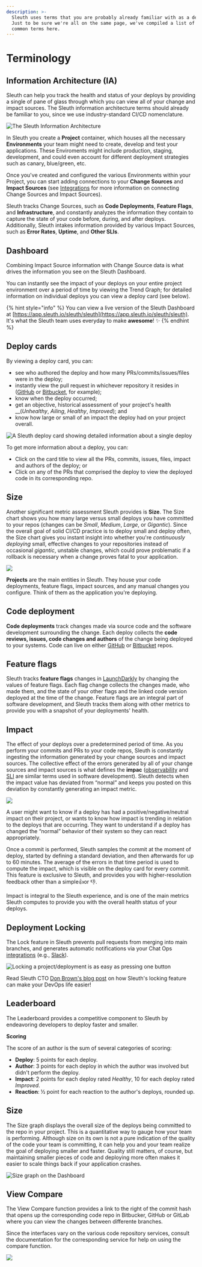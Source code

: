 ```yaml
---
description: >-
  Sleuth uses terms that you are probably already familiar with as a developer.
  Just to be sure we're all on the same page, we've compiled a list of some
  common terms here.
---
```


# Terminology

## Information Architecture \(IA\)

Sleuth can help you track the health and status of your deploys by providing a single of pane of glass through which you can view all of your change and impact sources. The Sleuth information architecture terms should already be familiar to you, since we use industry-standard CI/CD nomenclature. 



![The Sleuth Information Architecture](../.gitbook/assets/sleuth_ia_graphic.png)

In Sleuth you create a **Project** container, which houses all the necessary **Environments** your team might need to create, develop and test your applications. These Enviroments might include production, staging, development, and could even account for different deployment strategies such as canary, blue/green, etc. 

Once you've created and configured the various Environments within your Project, you can start adding connections to your **Change Sources** and **Impact Sources** \(see [Integrations](../integrations-1/about-integrations.md) for more information on connecting Change Sources and Impact Sources\). 

Sleuth tracks Change Sources, such as **Code Deployments**, **Feature Flags**, and **Infrastructure**, and constantly analyzes the information they contain to capture the state of your code before, during, and after deploys. Additionally, Sleuth intakes information provided by various Impact Sources, such as **Error Rates**, **Uptime**, and **Other SLIs**. 

## Dashboard

Combining Impact Source information with Change Source data is what drives the information you see on the Sleuth Dashboard. 

You can instantly see the impact of your deploys on your entire project environment over a period of time by viewing the Trend Graph; for detailed information on individual deploys you can view a deploy card \(see below\). 

{% hint style="info" %}
You can view a live version of the Sleuth Dashboard at [https://app.sleuth.io/sleuth/sleuth](https://app.sleuth.io/sleuth/sleuth).   
It's what the Sleuth team uses everyday to make **awesome**! ✨ 
{% endhint %}

## Deploy cards

By viewing a deploy card, you can: 

* see who authored the deploy and how many PRs/commits/issues/files were in the deploy; 
* instantly view the pull request in whichever repository it resides in \([GitHub](../integrations-1/change-sources/code-deployment/github.md) or [Bitbucket](../integrations-1/change-sources/code-deployment/bitbucket.md), for example\);
* know when the deploy occurred; 
* get an objective, historical assessment of your project's health __\(_Unhealthy_, _Ailing_, _Healthy_, _Improved_\); and
* know how large or small of an impact the deploy had on your project overall. 

![A Sleuth deploy card showing detailed information about a single deploy](../.gitbook/assets/deploy-tracking.png)

To get more information about a deploy, you can:

* Click on the card title to view all the PRs, commits, issues, files, impact and authors of the deploy; or
* Click on any of the PRs that comprised the deploy to view the deployed code in its corresponding repo.

## Size

Another significant metric assessment Sleuth provides is **Size**. The Size chart shows you how many large versus small deploys you have committed to your repos \(changes can be _Small_, _Medium_, _Large_, or _Gigantic_\). Since the overall goal of solid CI/CD practice is to deploy small and deploy often, the Size chart gives you instant insight into whether you're _continuously deploying_ small, effective changes to your repositories instead of occasional _gigantic_, unstable changes, which could prove problematic if a rollback is necessary when a change proves fatal to your application. 

![](../.gitbook/assets/screen-shot-2020-04-29-at-2.19.19-pm.png)

**Projects** are the main entities in Sleuth. They house your code deployments, feature flags, impact sources, and any manual changes you configure. Think of them as the application you're deploying.  

## Code deployment

**Code deployments** track changes made via source code and the software development surrounding the change. Each deploy collects the **code reviews, issues, code changes and authors** of the change being deployed to your systems. Code can live on either [GitHub](../integrations-1/change-sources/code-deployment/github.md) or [Bitbucket](../integrations-1/change-sources/code-deployment/bitbucket.md) repos. 

## Feature flags

Sleuth tracks **feature flags** changes in [LaunchDarkly](../integrations-1/change-sources/feature-flags/launchdarkly.md) by changing the values of feature flags. Each flag change collects the changes made, who made them, and the state of your other flags and the linked code version deployed at the time of the change. Feature flags are an integral part of software development, and Sleuth tracks them along with other metrics to provide you with a snapshot of your deployments' health. 

## Impact

The effect of your deploys over a predetermined period of time. As you perform your commits and PRs to your code repos, Sleuth is constantly ingesting the information generated by your change sources and impact sources. The collective effect of the errors generated by all of your change sources and impact sources is what defines the **impac** \([observability](https://en.wikipedia.org/wiki/Observability) and [SLI](https://en.wikipedia.org/wiki/Service_level_indicator) are similar terms used in software development\). Sleuth detects when the impact value has deviated from “normal” and keeps you posted on this deviation by constantly generating an impact metric. 

![](../.gitbook/assets/impact-banner.png)

A user might want to know if a deploy has had a positive/negative/neutral impact on their project, or wants to know how impact is trending in relation to the deploys that are occurring. They want to understand if a deploy has changed the “normal” behavior of their system so they can react appropriately.

Once a commit is performed, Sleuth samples the commit at the moment of deploy, started by defining a standard deviation, and then afterwards for up to 60 minutes. The average of the errors in that time period is used to compute the impact, which is visible on the deploy card for every commit. This feature is exclusive to Sleuth, and provides you with higher-resolution feedback other than a simple👍or 👎. 

Impact is integral to the Sleuth experience, and is one of the main metrics Sleuth computes to provide you with the overall health status of your deploys. 

## Deployment Locking

 The Lock feature in Sleuth prevents pull requests from merging into main branches, and generates automatic notifications via your Chat Ops [integrations](../integrations-1/about-integrations.md) \(e.g., [Slack](../integrations-1/chat-ops/slack.md)\). 

![Locking a project/deployment is as easy as pressing one button](../.gitbook/assets/sleuth-lock-blog-button.png)

Read Sleuth CTO [Don Brown's blog post](https://www.sleuth.io/post/prevent-unwanted-changes-with-sleuth-deployment-locking) on how Sleuth's locking feature can make your DevOps life easier! 

## Leaderboard

The Leaderboard provides a competitive component to Sleuth by endeavoring developers to deploy faster and smaller. 

**Scoring**

The score of an author is the sum of several categories of scoring:

* **Deploy**: 5 points for each deploy.
* **Author**: 3 points for each deploy in which the author was involved but didn't perform the deploy.
* **Impact**: 2 points for each deploy rated _Healthy_, 10 for each deploy rated _Improved_.
* **Reaction**: ½ point for each reaction to the author's deploys, rounded up. 

## Size

The Size graph displays the overall size of the deploys being committed to the repo in your project. This is a quantitative way to gauge how your team is performing. Although size on its own is not a pure indication of the quality of the code your team is committing, it can help you and your team realize the goal of deploying smaller and faster. Quality still matters, of course, but maintaining smaller pieces of code and deploying more often makes it easier to scale things back if your application crashes. 

![Size graph on the Dashboard](../.gitbook/assets/screen-shot-2020-04-29-at-2.19.19-pm.png)

## View Compare

The View Compare function provides a link to the right of the commit hash that opens up the corresponding code repo in Bitbucker, GitHub or GitLab where you can view the changes between differente branches. 

Since the interfaces vary on the various code repository services, consult the documentation for the corresponding service for help on using the compare function. 

![](../.gitbook/assets/view-compare-arrow.png)

